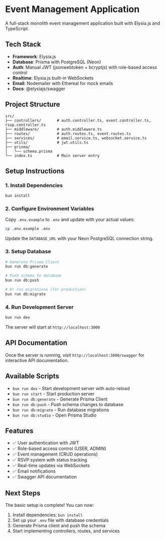 # Event Management Application

A full-stack monolith event management application built with Elysia.js and TypeScript.

## Tech Stack

- **Framework**: Elysia.js
- **Database**: Prisma with PostgreSQL (Neon)
- **Auth**: Manual JWT (jsonwebtoken + bcryptjs) with role-based access control
- **Realtime**: Elysia.js built-in WebSockets
- **Email**: Nodemailer with Ethereal for mock emails
- **Docs**: @elysiajs/swagger

## Project Structure

```
src/
├── controllers/       # auth.controller.ts, event.controller.ts, rsvp.controller.ts
├── middleware/        # auth.middleware.ts
├── routes/            # auth.routes.ts, event.routes.ts
├── services/          # email.service.ts, websocket.service.ts
├── utils/             # jwt.utils.ts
├── prisma/
│   └── schema.prisma
└── index.ts           # Main server entry
```

## Setup Instructions

### 1. Install Dependencies

```bash
bun install
```

### 2. Configure Environment Variables

Copy `.env.example` to `.env` and update with your actual values:

```bash
cp .env.example .env
```

Update the `DATABASE_URL` with your Neon PostgreSQL connection string.

### 3. Setup Database

```bash
# Generate Prisma Client
bun run db:generate

# Push schema to database
bun run db:push

# Or run migrations (for production)
bun run db:migrate
```

### 4. Run Development Server

```bash
bun run dev
```

The server will start at `http://localhost:3000`

## API Documentation

Once the server is running, visit `http://localhost:3000/swagger` for interactive API documentation.

## Available Scripts

- `bun run dev` - Start development server with auto-reload
- `bun run start` - Start production server
- `bun run db:generate` - Generate Prisma Client
- `bun run db:push` - Push schema changes to database
- `bun run db:migrate` - Run database migrations
- `bun run db:studio` - Open Prisma Studio

## Features

- ✅ User authentication with JWT
- ✅ Role-based access control (USER, ADMIN)
- ✅ Event management (CRUD operations)
- ✅ RSVP system with status tracking
- ✅ Real-time updates via WebSockets
- ✅ Email notifications
- ✅ Swagger API documentation

## Next Steps

The basic setup is complete! You can now:

1. Install dependencies: `bun install`
2. Set up your `.env` file with database credentials
3. Generate Prisma client and push the schema
4. Start implementing controllers, routes, and services

